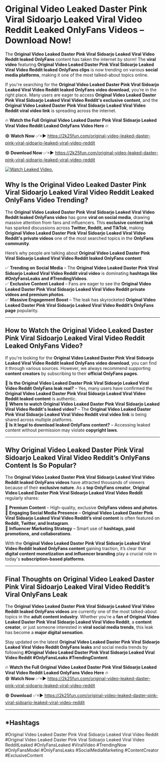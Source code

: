 # Original Video Leaked Daster Pink Viral Sidoarjo Leaked Viral Video Reddit Leaked OnlyFans Videos – Download Now!

The **Original Video Leaked Daster Pink Viral Sidoarjo Leaked Viral Video Reddit leaked OnlyFans** content has taken the internet by storm! The **viral video** featuring **Original Video Leaked Daster Pink Viral Sidoarjo Leaked Viral Video Reddit leaked OnlyFans clips** is now trending on various **social media platforms**, making it one of the most talked-about topics online.  

If you're searching for the **Original Video Leaked Daster Pink Viral Sidoarjo Leaked Viral Video Reddit leaked OnlyFans video download**, you’re in the right place. Many users are eager to access **Original Video Leaked Daster Pink Viral Sidoarjo Leaked Viral Video Reddit's exclusive content**, and the **Original Video Leaked Daster Pink Viral Sidoarjo Leaked Viral Video Reddit viral video link** is spreading across the internet.  

🔥 **Watch the Full Original Video Leaked Daster Pink Viral Sidoarjo Leaked Viral Video Reddit Leaked OnlyFans Video Here** 🔥  

🟢 **Watch Now** ✅=► https://2k25fun.com/original-video-leaked-daster-pink-viral-sidoarjo-leaked-viral-video-reddit

🟢 **Download Now** ✅=► https://2k25fun.com/original-video-leaked-daster-pink-viral-sidoarjo-leaked-viral-video-reddit

[![Watch Leaked Video.](https://miro.medium.com/v2/resize:fit:828/format:webp/1*cilzJN44JGOrTw9NJCrNHA.gif "Watch Leaked Video")](https://2k25fun.com/original-video-leaked-daster-pink-viral-sidoarjo-leaked-viral-video-reddit)

## **Why Is the Original Video Leaked Daster Pink Viral Sidoarjo Leaked Viral Video Reddit Leaked OnlyFans Video Trending?**  

The **Original Video Leaked Daster Pink Viral Sidoarjo Leaked Viral Video Reddit leaked OnlyFans video** has gone **viral on social media**, drawing massive attention from fans and influencers. This **exclusive content leak** has sparked discussions across **Twitter, Reddit, and TikTok**, making **Original Video Leaked Daster Pink Viral Sidoarjo Leaked Viral Video Reddit's private videos** one of the most searched topics in the **OnlyFans community**.  

Here’s why people are talking about **Original Video Leaked Daster Pink Viral Sidoarjo Leaked Viral Video Reddit leaked OnlyFans content**:  

✅ **Trending on Social Media** – The **Original Video Leaked Daster Pink Viral Sidoarjo Leaked Viral Video Reddit viral video** is dominating **hashtags like #OnlyFansLeaks and #TrendingVideos**.  
✅ **Exclusive Content Leaked** – Fans are eager to see the **Original Video Leaked Daster Pink Viral Sidoarjo Leaked Viral Video Reddit private videos and premium photos**.  
✅ **Massive Engagement Boost** – The leak has skyrocketed **Original Video Leaked Daster Pink Viral Sidoarjo Leaked Viral Video Reddit’s OnlyFans page** popularity.  

---

## **How to Watch the Original Video Leaked Daster Pink Viral Sidoarjo Leaked Viral Video Reddit Leaked OnlyFans Video?**  

If you're looking for the **Original Video Leaked Daster Pink Viral Sidoarjo Leaked Viral Video Reddit leaked OnlyFans video download**, you can find it through various sources. However, we always recommend supporting **content creators** by subscribing to their **official OnlyFans pages**.  

🔹 **Is the Original Video Leaked Daster Pink Viral Sidoarjo Leaked Viral Video Reddit OnlyFans leak real?** – Yes, many users have confirmed the **Original Video Leaked Daster Pink Viral Sidoarjo Leaked Viral Video Reddit leaked content** is authentic.  
🔹 **Where to watch Original Video Leaked Daster Pink Viral Sidoarjo Leaked Viral Video Reddit's leaked video?** – The **Original Video Leaked Daster Pink Viral Sidoarjo Leaked Viral Video Reddit viral video link** is being shared across multiple platforms.  
🔹 **Is it legal to download leaked OnlyFans content?** – Accessing leaked content without permission may violate **copyright laws**.  

---

## **Why Original Video Leaked Daster Pink Viral Sidoarjo Leaked Viral Video Reddit’s OnlyFans Content Is So Popular?**  

The **Original Video Leaked Daster Pink Viral Sidoarjo Leaked Viral Video Reddit leaked OnlyFans videos** have attracted thousands of viewers because of their **exclusive nature**. As a **top OnlyFans creator**, **Original Video Leaked Daster Pink Viral Sidoarjo Leaked Viral Video Reddit** regularly shares:  

📌 **Premium Content** – High-quality, exclusive **OnlyFans videos and photos**.  
📌 **Engaging Social Media Presence** – **Original Video Leaked Daster Pink Viral Sidoarjo Leaked Viral Video Reddit’s viral content** is often featured on **Reddit, Twitter, and Instagram**.  
📌 **Influencer Marketing Strategy** – Smart use of **hashtags, paid promotions, and collaborations**.  

With the **Original Video Leaked Daster Pink Viral Sidoarjo Leaked Viral Video Reddit leaked OnlyFans content** gaining traction, it’s clear that **digital content monetization and influencer branding** play a crucial role in today's **subscription-based platforms**.  

---

## **Final Thoughts on Original Video Leaked Daster Pink Viral Sidoarjo Leaked Viral Video Reddit’s Viral OnlyFans Leak**  

The **Original Video Leaked Daster Pink Viral Sidoarjo Leaked Viral Video Reddit leaked OnlyFans videos** are currently one of the most talked-about topics in the **adult content industry**. Whether you're a **fan of Original Video Leaked Daster Pink Viral Sidoarjo Leaked Viral Video Reddit**, a **content creator**, or just someone interested in **viral social media trends**, this leak has become a **major digital sensation**.  

Stay updated on the latest **Original Video Leaked Daster Pink Viral Sidoarjo Leaked Viral Video Reddit OnlyFans leaks** and social media trends by following **#Original Video Leaked Daster Pink Viral Sidoarjo Leaked Viral Video Reddit #OnlyFansLeaks #TrendingContent**.  

🔥 **Watch the Full Original Video Leaked Daster Pink Viral Sidoarjo Leaked Viral Video Reddit Leaked OnlyFans Video Here** 🔥  
🟢 **Watch Now** ✅=► https://2k25fun.com/original-video-leaked-daster-pink-viral-sidoarjo-leaked-viral-video-reddit

🟢 **Download** ✅=► https://2k25fun.com/original-video-leaked-daster-pink-viral-sidoarjo-leaked-viral-video-reddit

---

## *Hashtags
#Original Video Leaked Daster Pink Viral Sidoarjo Leaked Viral Video Reddit #Original Video Leaked Daster Pink Viral Sidoarjo Leaked Viral Video RedditLeaked #OnlyFansLeaked #ViralVideo #TrendingNow #OnlyFansModel #OnlyFansLeaks #SocialMediaMarketing #ContentCreator #ExclusiveContent  
